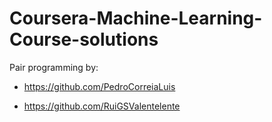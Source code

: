 # Coursera-Machine-Learning-Course-solutions

Pair programming by:

- https://github.com/PedroCorreiaLuis

- https://github.com/RuiGSValentelente
